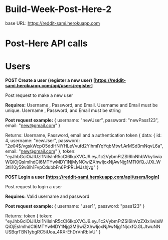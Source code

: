 # Build-Week-Post-Here-2 
base URL: https://reddit-sami.herokuapp.com



# Post-Here API calls

# Users

**POST Create a user (register a new user)**
**[https://reddit-sami.herokuapp.com/api/users/register]**

Post request to make a new user

**Requires:** Username , Password, and Email.
 Username and Email must be unique.
 Username , Password, and Email must be string

**Post request example:** 
{
    username: "newUser",
    password: "newPass123",
    email: "new@gmail.com"
}


Returns: Username, Password, email and a authentication token
{
    data: {
        id: 4,
        username: "newUser",
        password: "$2a$04$/vgskWcpO5ddHNiYHLeVvufd2YihmlYqYqbMtwf.ArMSd3mNqvL6a",
        email: "new@gmail.com"
    },
    token: "eyJhbGciOiJIUzI1NiIsInR5cCI6IkpXVCJ9.eyJ1c2VybmFtZSI6InNhbWkyIiwiaWQiOjQsImlhdCI6MTYwMDY1NjMyNCwiZXhwIjoxNjAwNjg1MTI0fQ.JJXi_W3tli10y59v8lh1FvpCdubbFn6PtPRLMJshjvg"
}


**POST Login a user**
**[https://reddit-sami.herokuapp.com/api/users/login]**

Post request to login a user

**Requires:** Valid username and password

**Post request example:** 
{
    username: "user1",
    password: "pass123"
}


Returns: token
{
    token: "eyJhbGciOiJIUzI1NiIsInR5cCI6IkpXVCJ9.eyJ1c2VybmFtZSI6InVzZXIxIiwiaWQiOjEsImlhdCI6MTYwMDY1Njg3MSwiZXhwIjoxNjAwNjg1NjcxfQ.GLJtwuNNUSBqrTBN1ybgRC5iUoa_4RX-EhDrVnRbIvU"
}

